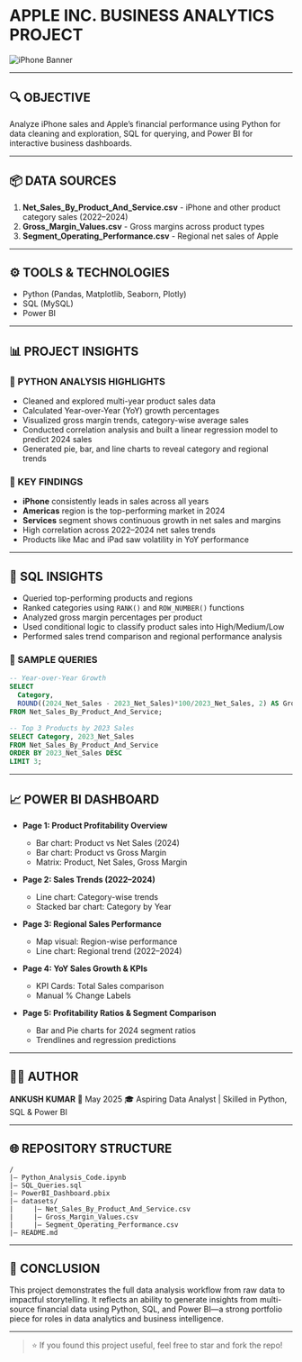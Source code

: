 # APPLE INC. BUSINESS ANALYTICS PROJECT

![iPhone Banner](https://www.apple.com/v/iphone/home/bv/images/meta/iphone__ky2k6x5u6vue_og.png)

---

## 🔍 OBJECTIVE

Analyze iPhone sales and Apple’s financial performance using Python for data cleaning and exploration, SQL for querying, and Power BI for interactive business dashboards.

---

## 📦 DATA SOURCES

1. **Net\_Sales\_By\_Product\_And\_Service.csv** - iPhone and other product category sales (2022–2024)
2. **Gross\_Margin\_Values.csv** - Gross margins across product types
3. **Segment\_Operating\_Performance.csv** - Regional net sales of Apple

---

## ⚙️ TOOLS & TECHNOLOGIES

* Python (Pandas, Matplotlib, Seaborn, Plotly)
* SQL (MySQL)
* Power BI

---

## 📊 PROJECT INSIGHTS

### 🧪 PYTHON ANALYSIS HIGHLIGHTS

* Cleaned and explored multi-year product sales data
* Calculated Year-over-Year (YoY) growth percentages
* Visualized gross margin trends, category-wise average sales
* Conducted correlation analysis and built a linear regression model to predict 2024 sales
* Generated pie, bar, and line charts to reveal category and regional trends

### 🧠 KEY FINDINGS

* **iPhone** consistently leads in sales across all years
* **Americas** region is the top-performing market in 2024
* **Services** segment shows continuous growth in net sales and margins
* High correlation across 2022–2024 net sales trends
* Products like Mac and iPad saw volatility in YoY performance

---

## 🧮 SQL INSIGHTS

* Queried top-performing products and regions
* Ranked categories using `RANK()` and `ROW_NUMBER()` functions
* Analyzed gross margin percentages per product
* Used conditional logic to classify product sales into High/Medium/Low
* Performed sales trend comparison and regional performance analysis

### 📌 SAMPLE QUERIES

```sql
-- Year-over-Year Growth
SELECT
  Category,
  ROUND((2024_Net_Sales - 2023_Net_Sales)*100/2023_Net_Sales, 2) AS Growth_2024_vs_2023
FROM Net_Sales_By_Product_And_Service;

-- Top 3 Products by 2023 Sales
SELECT Category, 2023_Net_Sales
FROM Net_Sales_By_Product_And_Service
ORDER BY 2023_Net_Sales DESC
LIMIT 3;
```

---

## 📈 POWER BI DASHBOARD

* **Page 1: Product Profitability Overview**

  * Bar chart: Product vs Net Sales (2024)
  * Bar chart: Product vs Gross Margin
  * Matrix: Product, Net Sales, Gross Margin

* **Page 2: Sales Trends (2022–2024)**

  * Line chart: Category-wise trends
  * Stacked bar chart: Category by Year

* **Page 3: Regional Sales Performance**

  * Map visual: Region-wise performance
  * Line chart: Regional trend (2022–2024)

* **Page 4: YoY Sales Growth & KPIs**

  * KPI Cards: Total Sales comparison
  * Manual % Change Labels

* **Page 5: Profitability Ratios & Segment Comparison**

  * Bar and Pie charts for 2024 segment ratios
  * Trendlines and regression predictions

---

## 🧑‍💻 AUTHOR

**ANKUSH KUMAR**
📅 May 2025
🎓 Aspiring Data Analyst | Skilled in Python, SQL & Power BI

---

## 🌐 REPOSITORY STRUCTURE

```
/
|— Python_Analysis_Code.ipynb
|— SQL_Queries.sql
|— PowerBI_Dashboard.pbix
|— datasets/
|     |— Net_Sales_By_Product_And_Service.csv
|     |— Gross_Margin_Values.csv
|     |— Segment_Operating_Performance.csv
|— README.md
```

---

## 🏁 CONCLUSION

This project demonstrates the full data analysis workflow from raw data to impactful storytelling. It reflects an ability to generate insights from multi-source financial data using Python, SQL, and Power BI—a strong portfolio piece for roles in data analytics and business intelligence.

---

> ⭐ If you found this project useful, feel free to star and fork the repo!
